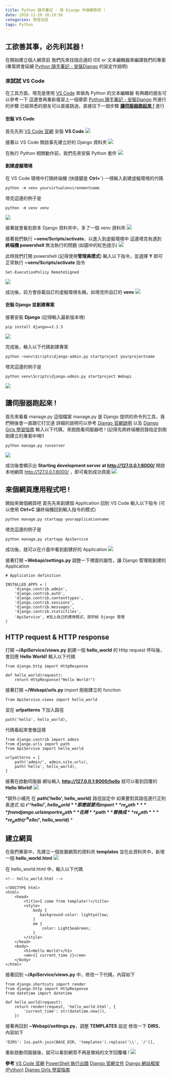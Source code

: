 ```yaml
---
title: Python 隨手筆記 - 用 Django 作個網頁吧 !
date: 2018-11-28 18:19:56
categories: 學習日誌
tags: Python
---
```

## **工欲善其事，必先利其器 !**
在開始建立個人網頁前
我們先來找個合適的 IDE or 文本編輯器來編譯我們的專案 
(專案將會延續 [Python 隨手筆記 - 安裝Django](http://happyhand.github.io/2018/11/26/Python-隨手筆記-安裝Django/) 的設定作說明)
### **來試試 VS Code**
在工具方面，塔克是使用 [VS Code](https://code.visualstudio.com/) 來做為 Python 的文本編輯器
有興趣的朋友可以參考一下
這邊會再重新複習上一個章節 [Python 隨手筆記 - 安裝Django](http://happyhand.github.io/2018/11/26/Python-隨手筆記-安裝Django/) 所進行的步驟
已經熟悉的朋友可以直接跳過，直接往下一個步驟 [**讓伺服器跑起來 !**](https://happyhand.github.io/2018/11/28/Python-%E9%9A%A8%E6%89%8B%E7%AD%86%E8%A8%98-%E7%94%A8-Django-%E4%BD%9C%E5%80%8B%E7%B6%B2%E9%A0%81%E5%90%A7/#%E8%AE%93%E4%BC%BA%E6%9C%8D%E5%99%A8%E8%B7%91%E8%B5%B7%E4%BE%86) 進行
#### **安裝 VS Code**
首先先到 [VS Code 官網](https://code.visualstudio.com/) 安裝 **VS Code**
![](https://imgur.com/mBDSgJC.png)

接著以 VS Code 開啟事先建立好的 Django 資料夾
![](https://imgur.com/3EpE4gd.png)

在執行 Python 相關動作前，我們先來安裝 Python 套件
![](https://imgur.com/86IO6cu.png)

#### **創建虛擬環境**
在 VS Code 環境中打開終端機 (快捷鍵是 **Ctrl+\`**)
一樣輸入創建虛擬環境的代碼
```
python -m venv yourvirtualenvironmentname
```
塔克這邊的例子是
```
python -m venv venv
```
![](https://imgur.com/WGLsB7Q.png)

接著就會看到原本 Django 資料夾中，多了一個 venv 資料夾
![](https://imgur.com/SlDWDuT.png)

接著我們執行 **~venv/Scripts/activate**，以進入到虛擬環境中
這邊塔克有遇到 **終端機 powershell** 無法執行的問題 (如圖中的紅色提示)
![](https://imgur.com/v6Dpn5H.png)

此時我們打開 powershell (記得使用**管理員模式**)
輸入以下指令，並選擇 **Y** 即可正常執行 **~venv/Scripts/activate** 指令
```
Set-ExecutionPolicy RemoteSigned
```
![](https://imgur.com/sEX1l5D.png)

成功後，前方會掛載自訂的虛擬環境名稱，如塔克所自訂的 **venv**
![](https://imgur.com/ZEQQOZQ.png)

#### **安裝 Django 並創建專案**
接著安裝 **Django** (記得輸入最新版本唷)
```
pip install django==2.1.3
```
![](https://imgur.com/fqlxtaT.png)

完成後，輸入以下代碼創建專案
```
python ~venv\Scripts\django-admin.py startproject yourprojectname
```
塔克這邊的例子是
```
python venv\Scripts\django-admin.py startproject Webapi
```
![](https://imgur.com/q8KrHl9.png)

## **讓伺服器跑起來 !**
首先來看看 manage.py 這個檔案
manage.py 是 Django 提供的命令列工具，我們稍後會一直跟它打交道
詳細的說明可以參考 [Django 官網說明](https://docs.djangoproject.com/en/2.1/ref/django-admin/) 以及 [Django Girls 學習指南](https://djangogirlstaipei.gitbooks.io/django-girls-taipei-tutorial/django/project_and_app.html)
輸入以下代碼，來跑跑看伺服器吧 ! (記得先將終端機目錄指定到剛剛建立的專案中唷!)
```
python manage.py runserver
```
![](https://imgur.com/9mzZp2T.png)

成功後會顯示出 **Starting development server at http://127.0.0.1:8000/**
開啟本地網頁 http://127.0.0.1:8000/ ，即可看到成功頁面
![](https://imgur.com/ctlOnPh.png)

## **來個網頁應用程式吧 !**
開始來做個網頁吧
首先先來創建個 Application
回到 VS Code 輸入以下指令 (可以使用 **Ctrl+C** 讓終端機回到輸入指令的模式)
```
python manage.py startapp yourapplicationname
```
塔克這邊的例子是
```
python manage.py startapp ApiService
```
成功後，就可以在介面中看到創建好的 Application
![](https://imgur.com/39s1CBp.png)

接著打開 **~Webapi/settings.py**
調整一下裡面的屬性，讓 Django 管理剛創建的 Application
```
# Application definition

INSTALLED_APPS = (
    'django.contrib.admin',
    'django.contrib.auth',
    'django.contrib.contenttypes',
    'django.contrib.sessions',
    'django.contrib.messages',
    'django.contrib.staticfiles',
    'ApiService', #加上自己的應用程式，提供給 Django 管理
)
```
## **HTTP request & HTTP response**
打開 **~/ApiService/views.py**
創建一個 **hello_world** 的 Http request
呼叫後，會回應 **Hello World!**
輸入以下代碼
```
from django.http import HttpResponse

def hello_world(request):
    return HttpResponse("Hello World!")
```
接著打開 **~/Webapi/urls.py**
import 剛剛建立的 function
```
from ApiService.views import hello_world
```
並在 **urlpatterns** 下加入路徑
```
path('hello', hello_world),
```
代碼看起來會像這樣
```
from django.contrib import admin
from django.urls import path
from ApiService import hello_world

urlpatterns = [
    path('admin/', admin.site.urls),
    path('hello', hello_world),
]
```
接著在啟動伺服器
網址輸入 **http://127.0.0.1:8000/hello**
就可以看到回覆的 **Hello World!**
![](https://imgur.com/VyPO03W.png)

*額外小補充
在 **path('hello', hello_world)** 路徑設定中
如果要對其路徑進行正則表達式
如 **r'^hello/$', hello_world**
那麼就要先 import **re_path**
**from django.urls import re_path**
在將 **path** 替換成 **re_path**
**re_path(r'^hello/$', hello_world)**
*

## **建立網頁**
在我們專案中，先建立一個放置網頁的資料夾 **templates**
並在此資料夾中，新增一個 **hello_world.html**
![](https://imgur.com/MrgCC0S.png)

在 hello_world.html 中，輸入以下代碼
```
<!-- hello_world.html -->

<!DOCTYPE html>
<html>
    <head>
        <title>I come from template!!</title>
        <style>
            body {
               background-color: lightyellow;
            }
            em {
                color: LightSeaGreen;
            }
        </style>
    </head>
    <body>
        <h1>Hello World!</h1>
        <em>{{ current_time }}</em>
    </body>
</html>
```
接著回到 **~/ApiService/views.py** 中，修改一下代碼，內容如下
```
from django.shortcuts import render
from django.http import HttpResponse
from datetime import datetime

def hello_world(request):
    return render(request, 'hello_world.html', {
        'current_time': str(datetime.now()),
    })
```
接著再回到 **~Webapi/settings.py**，調整 **TEMPLATES** 設定
修改一下 **DIRS**，內容如下
```
'DIRS': [os.path.join(BASE_DIR, 'templates').replace('\\', '/')],
```
重新啟動伺服器後，就可以看到網頁不再是單純的文字回覆囉 !
![](https://imgur.com/Bxv1zja.png)


**參考**
[VS Code 官網](https://code.visualstudio.com/) 
[PowerShell 執行出錯](http://asika.windspeaker.co/post/3500-powershell-remotesigned)
[Django 官網文件](https://docs.djangoproject.com/en/2.1/)
[Django 網站框架 (Python)](https://developer.mozilla.org/zh-TW/docs/Learn/Server-side/Django)
[Django Girls 學習指南](https://djangogirlstaipei.gitbooks.io/django-girls-taipei-tutorial/)
